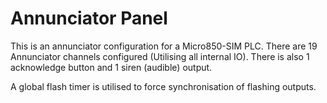 # Annunciator Panel
This is an annunciator configuration for a Micro850-SIM PLC.
There are 19 Annunciator channels configured (Utilising all internal IO).
There is also 1 acknowledge button and 1 siren (audible) output.

A global flash timer is utilised to force synchronisation of flashing outputs.
